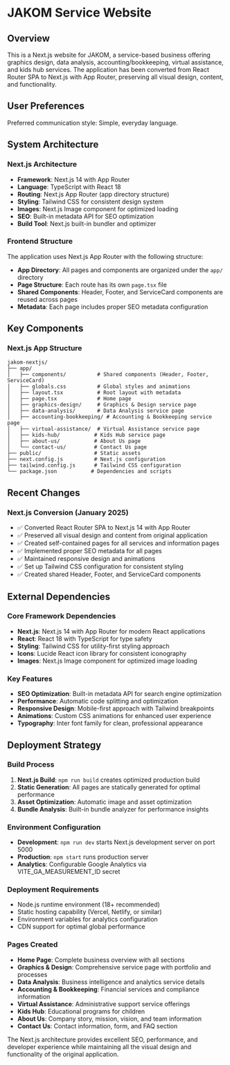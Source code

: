 # JAKOM Service Website

## Overview
This is a Next.js website for JAKOM, a service-based business offering graphics design, data analysis, accounting/bookkeeping, virtual assistance, and kids hub services. The application has been converted from React Router SPA to Next.js with App Router, preserving all visual design, content, and functionality.

## User Preferences
Preferred communication style: Simple, everyday language.

## System Architecture

### Next.js Architecture
- **Framework**: Next.js 14 with App Router
- **Language**: TypeScript with React 18
- **Routing**: Next.js App Router (app directory structure)
- **Styling**: Tailwind CSS for consistent design system
- **Images**: Next.js Image component for optimized loading
- **SEO**: Built-in metadata API for SEO optimization
- **Build Tool**: Next.js built-in bundler and optimizer

### Frontend Structure
The application uses Next.js App Router with the following structure:
- **App Directory**: All pages and components are organized under the `app/` directory
- **Page Structure**: Each route has its own `page.tsx` file
- **Shared Components**: Header, Footer, and ServiceCard components are reused across pages
- **Metadata**: Each page includes proper SEO metadata configuration

## Key Components

### Next.js App Structure
```
jakom-nextjs/
├── app/
│   ├── components/          # Shared components (Header, Footer, ServiceCard)
│   ├── globals.css          # Global styles and animations
│   ├── layout.tsx           # Root layout with metadata
│   ├── page.tsx             # Home page
│   ├── graphics-design/     # Graphics & Design service page
│   ├── data-analysis/       # Data Analysis service page
│   ├── accounting-bookkeeping/ # Accounting & Bookkeeping service page
│   ├── virtual-assistance/  # Virtual Assistance service page
│   ├── kids-hub/           # Kids Hub service page
│   ├── about-us/           # About Us page
│   └── contact-us/         # Contact Us page
├── public/                 # Static assets
├── next.config.js          # Next.js configuration
├── tailwind.config.js      # Tailwind CSS configuration
└── package.json           # Dependencies and scripts
```

## Recent Changes

### Next.js Conversion (January 2025)
- ✅ Converted React Router SPA to Next.js 14 with App Router
- ✅ Preserved all visual design and content from original application
- ✅ Created self-contained pages for all services and information pages
- ✅ Implemented proper SEO metadata for all pages
- ✅ Maintained responsive design and animations
- ✅ Set up Tailwind CSS configuration for consistent styling
- ✅ Created shared Header, Footer, and ServiceCard components

## External Dependencies

### Core Framework Dependencies
- **Next.js**: Next.js 14 with App Router for modern React applications
- **React**: React 18 with TypeScript for type safety
- **Styling**: Tailwind CSS for utility-first styling approach
- **Icons**: Lucide React icon library for consistent iconography
- **Images**: Next.js Image component for optimized image loading

### Key Features
- **SEO Optimization**: Built-in metadata API for search engine optimization
- **Performance**: Automatic code splitting and optimization
- **Responsive Design**: Mobile-first approach with Tailwind breakpoints
- **Animations**: Custom CSS animations for enhanced user experience
- **Typography**: Inter font family for clean, professional appearance

## Deployment Strategy

### Build Process
1. **Next.js Build**: `npm run build` creates optimized production build
2. **Static Generation**: All pages are statically generated for optimal performance
3. **Asset Optimization**: Automatic image and asset optimization
4. **Bundle Analysis**: Built-in bundle analyzer for performance insights

### Environment Configuration
- **Development**: `npm run dev` starts Next.js development server on port 5000
- **Production**: `npm start` runs production server
- **Analytics**: Configurable Google Analytics via VITE_GA_MEASUREMENT_ID secret

### Deployment Requirements
- Node.js runtime environment (18+ recommended)
- Static hosting capability (Vercel, Netlify, or similar)
- Environment variables for analytics configuration
- CDN support for optimal global performance

### Pages Created
- **Home Page**: Complete business overview with all sections
- **Graphics & Design**: Comprehensive service page with portfolio and processes
- **Data Analysis**: Business intelligence and analytics service details
- **Accounting & Bookkeeping**: Financial services and compliance information
- **Virtual Assistance**: Administrative support service offerings
- **Kids Hub**: Educational programs for children
- **About Us**: Company story, mission, vision, and team information
- **Contact Us**: Contact information, form, and FAQ section

The Next.js architecture provides excellent SEO, performance, and developer experience while maintaining all the visual design and functionality of the original application.